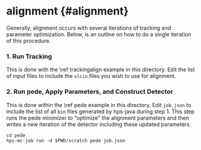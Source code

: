 alignment {#alignment}
==============
Generally, alignment occurs with several iterations of tracking and parameter optimization.
Below, is an outline on how to do a single iteration of this procedure.

### 1. Run Tracking
This is done with the \ref trackingalign example in this directory.
Edit the list of input files to include the `slcio` files you wish to use for alignment.

### 2. Run pede, Apply Parameters, and Construct Detector
This is done within the \ref pede example in this directory.
Edit `job.json` to include the list of all `bin` files generated by hps-java during step 1.
This step runs the pede minimizer to "optimize" the alignment parameters and then
writes a new iteration of the detector including these updated parameters.

```
cd pede
hps-mc-job run -d $PWD/scratch pede job.json
```
